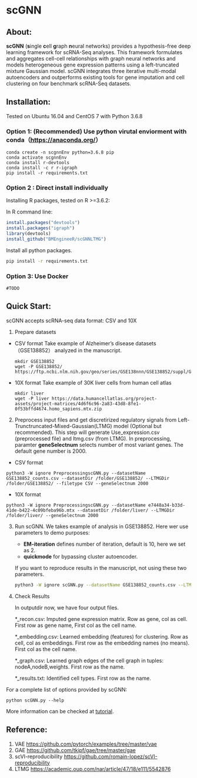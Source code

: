 # scGNN   

## About:

__scGNN__ (**s**ingle **c**ell **g**raph **n**eural networks) provides a hypothesis-free deep learning framework for scRNA-Seq analyses. This framework formulates and aggregates cell-cell relationships with graph neural networks and models heterogeneous gene expression patterns using a left-truncated mixture Gaussian model. scGNN integrates three iterative multi-modal autoencoders and outperforms existing tools for gene imputation and cell clustering on four benchmark scRNA-Seq datasets.

## Installation:

Tested on Ubuntu 16.04 and CentOS 7 with Python 3.6.8

### Option 1: (Recommended) Use python virutal enviorment with conda（<https://anaconda.org/>）

```shell
conda create -n scgnnEnv python=3.6.8 pip
conda activate scgnnEnv
conda install r-devtools
conda install -c r r-igraph
pip install -r requirements.txt
```

### Option 2 : Direct install individually

Installing R packages, tested on R >=3.6.2:

In R command line:

```R
install.packages("devtools")
install.packages("igraph")
library(devtools)
install_github("BMEngineeR/scGNNLTMG")
```

Install all python packages.

```bash
pip install -r requirements.txt
```

### Option 3: Use Docker 
    
    #TODO

## Quick Start:

scGNN accepts scRNA-seq data format: CSV and 10X

1. Prepare datasets

- CSV format
    Take example of Alzheimer’s disease datasets （GSE138852） analyzed in the manuscript.
    ```shell
    mkdir GSE138852
    wget -P GSE138852/ https://ftp.ncbi.nlm.nih.gov/geo/series/GSE138nnn/GSE138852/suppl/GSE138852_counts.csv.gz
    ```

- 10X format
    Take example of 30K liver cells from human cell atlas
    ```shell
    mkdir liver
    wget -P liver https://data.humancellatlas.org/project-assets/project-matrices/4d6f6c96-2a83-43d8-8fe1-0f53bffd4674.homo_sapiens.mtx.zip
    ```
    
2. Preprocess input files and get discretirized regulatory signals from Left-Trunctruncated-Mixed-Gaussian(LTMG) model (Optional but recommended). This step will generate Use_expression.csv (preprocessed file) and ltmg.csv (from LTMG). 
In preprocessing, paramter **geneSelectnum** selects number of most variant genes. The default gene number is 2000.  

- CSV format

```shell
python3 -W ignore PreprocessingscGNN.py --datasetName GSE138852_counts.csv --datasetDir /folder/GSE138852/ --LTMGDir /folder/GSE138852/ --filetype CSV --geneSelectnum 2000
```

- 10X format

```shell
python3 -W ignore PreprocessingscGNN.py --datasetName e7448a34-b33d-41de-b422-4c09bfeba96b.mtx --datasetDir /folder/liver/ --LTMGDir /folder/liver/ --geneSelectnum 2000
```

3. Run scGNN. We takes example of analysis in GSE138852. Here wer use parameters to demo purposes: 
    - **EM-iteration** defines number of iteration, default is 10, here we set as 2. 
    - **quickmode** for bypassing cluster autoencoder. 
    
    If you want to reproduce results in the manuscript, not using these two parameters. 

    ```bash
    python3 -W ignore scGNN.py --datasetName GSE138852_counts.csv --LTMGDir /folder/GSE138852/ --outputDir outputdir/ --EM-iteration 2 --quickmode
    ```

4. Check Results
    
    In outputdir now, we have four output files.
    
    *_recon.csv:        Imputed gene expression matrix. Row as gene, col as cell. First row as gene name, First col as the cell name. 

    *_embedding.csv:    Learned embedding (features) for clustering. Row as cell, col as embeddings. First row as the embedding names (no means). First col as the cell name.

    *_graph.csv:        Learned graph edges of the cell graph in tuples: nodeA,nodeB,weights. First row as the name.

    *_results.txt:      Identified cell types. First row as the name. 

For a complete list of options provided by scGNN:

```
python scGNN.py --help
```

More information can be checked at [tutorial](https://github.com/scgnn/scGNN/tutorial).

## Reference:

1. VAE <https://github.com/pytorch/examples/tree/master/vae>
2. GAE <https://github.com/tkipf/gae/tree/master/gae>
3. scVI-reproducibility <https://github.com/romain-lopez/scVI-reproducibility>
4. LTMG <https://academic.oup.com/nar/article/47/18/e111/5542876>
